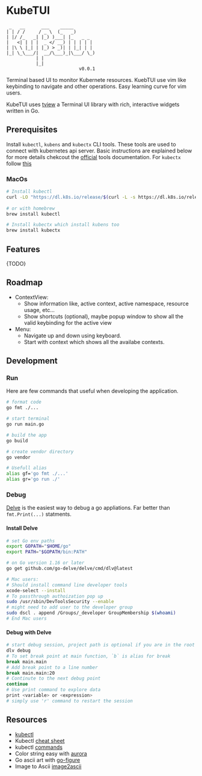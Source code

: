 # KubeTUI

```t
 _   __      ___    _____        
| | / /     / _ \  (_   _)       
| |/ /_   _| |_) )___| |_   _ _  
|   <| | | |  _ </ __) | | | | | 
| |\ \ |_| | |_) > _)| | |_| | | 
|_| \_\___/|  __/\___)_|\___/ \_)
           | |                   
           |_|                   
                           v0.0.1
```

Terminal based UI to monitor Kubernete resources. KuebTUI use vim like keybinding to navigate and other operations. Easy learning curve for vim users.

KubeTUI uses [tview](https://github.com/rivo/tview) a Terminal UI library with rich, interactive widgets written in Go.

## Prerequisites

Install `kubectl`, `kubens` and `kubectx` CLI tools. These tools are used to connect with kubernetes api server. Basic instructions are explained below for more details chekcout the [official](https://kubernetes.io/docs/tasks/tools/) tools documentation. For `kubectx` follow [this](https://github.com/ahmetb/kubectx#installation)

### MacOs

```sh
# Install kubectl 
curl -LO "https://dl.k8s.io/release/$(curl -L -s https://dl.k8s.io/release/stable.txt)/bin/darwin/amd64/kubectl"
 
# or with homebrew
brew install kubectl

# Install kubectx which install kubens too
brew install kubectx
```

## Features

{TODO}

## Roadmap

- ContextView:
  - Show information like, active context, active namespace, resource usage, etc...
  - Show shortcuts (optional), maybe popup window to show all the valid keybinding for the active view
- Menu:
  - Navigate up and down using keyboard.
  - Start with context which shows all the availabe contexts.

## Development

### Run

Here are few commands that useful when developing the application.

```sh
# format code
go fmt ./...

# start terminal
go run main.go

# build the app
go build

# create vendor directory
go vendor

# Usefull alias
alias gf='go fmt ./...'
alias gr='go run ./'
```

### Debug

[Delve](https://github.com/go-delve/delve) is the easiest way to debug a go appliations. Far better than `fmt.Print(...)` statments.

#### Install Delve

```sh
# set Go env paths
export GOPATH="$HOME/go"
export PATH="$GOPATH/bin:PATH"

# on Go version 1.16 or later
go get github.com/go-delve/delve/cmd/dlv@latest

# Mac users: 
# Should install command line developer tools
xcode-select --install
# To passthrough authoization pop up
sudo /usr/sbin/DevToolsSecurity --enable
# might need to add user to the developer group
sudo dscl . append /Groups/_developer GroupMembership $(whoami)
# End Mac users
```

#### Debug with Delve

```sh
# start debug session, project path is optional if you are in the root
dlv debug
# To set break point at main function, `b` is alias for break 
break main.main 
# Add break point to a line number
break main.main:20
# Continute to the next debug point
continue
# Use print command to explore data
print <variable> or <expression>
# simply use 'r' command to restart the session
```

## Resources

- [kubectl](https://kubernetes.io/docs/reference/kubectl/overview/)
- Kubectl [cheat sheet](https://kubernetes.io/docs/reference/kubectl/cheatsheet/)
- kubectl [commands](https://github.com/dennyzhang/cheatsheet-kubernetes-A4)
- Color string easy with [aurora](https://github.com/logrusorgru/aurora)
- Go ascii art with [go-figure](https://github.com/common-nighthawk/go-figure)
- Image to Ascii [image2ascii](https://github.com/qeesung/image2ascii)

